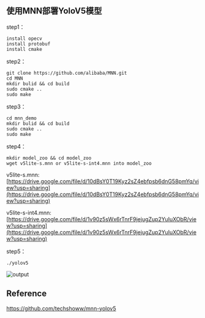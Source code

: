 ## 使用MNN部署YoloV5模型  

step1：  
```
install opecv
install protobuf
install cmake
```

step2：  
```
git clone https://github.com/alibaba/MNN.git
cd MNN
mkdir bulid && cd build
sudo cmake ..
sudo make
```

step3：  
```
cd mnn_demo
mkdir bulid && cd build
sudo cmake ..
sudo make
```

step4：  
```
mkdir model_zoo && cd model_zoo
wget v5lite-s.mnn or v5lite-s-int4.mnn into model_zoo
```

v5lite-s.mnn: [https://drive.google.com/file/d/10dBsY0T19Kyz2sZ4ebfpsb6dnG58pmYq/view?usp=sharing](https://drive.google.com/file/d/10dBsY0T19Kyz2sZ4ebfpsb6dnG58pmYq/view?usp=sharing)

v5lite-s-int4.mnn: [https://drive.google.com/file/d/1v90z5sWx6rTnrF9jejugZup2YuIuXObR/view?usp=sharing](https://drive.google.com/file/d/1v90z5sWx6rTnrF9jejugZup2YuIuXObR/view?usp=sharing)

step5：  
```
./yolov5
```
![output](https://user-images.githubusercontent.com/82716366/135485823-d22486ac-ee5a-41a6-bec5-74116f0bcb47.jpg)

## Reference

https://github.com/techshoww/mnn-yolov5

